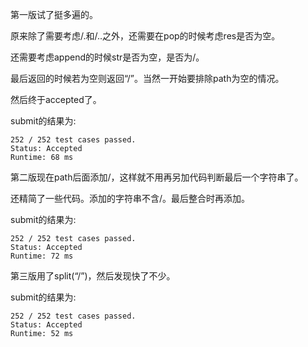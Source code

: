 第一版试了挺多遍的。

原来除了需要考虑/.和/..之外，还需要在pop的时候考虑res是否为空。

还需要考虑append的时候str是否为空，是否为/。

最后返回的时候若为空则返回“/”。当然一开始要排除path为空的情况。

然后终于accepted了。

submit的结果为:
```
252 / 252 test cases passed.
Status: Accepted
Runtime: 68 ms
```

第二版现在path后面添加/，这样就不用再另加代码判断最后一个字符串了。

还精简了一些代码。添加的字符串不含/。最后整合时再添加。

submit的结果为:
```
252 / 252 test cases passed.
Status: Accepted
Runtime: 72 ms
```

第三版用了split(“/”)，然后发现快了不少。

submit的结果为:
```
252 / 252 test cases passed.
Status: Accepted
Runtime: 52 ms
```

